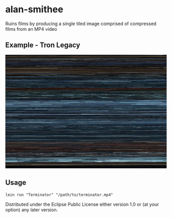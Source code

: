 # alan-smithee

Ruins films by producing a single tiled image comprised of compressed films from an MP4 video

## Example - Tron Legacy

![Tron Legacy compressed to single image](https://raw.githubusercontent.com/jonneale/alan-smithee/master/resources/tron.jpg)

## Usage

    lein run "Terminator" "/path/to/terminator.mp4"

Distributed under the Eclipse Public License either version 1.0 or (at
your option) any later version.
